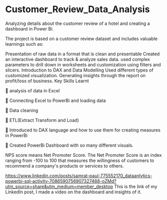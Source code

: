 # Customer_Review_Data_Analysis
Analyzing details about the customer review of a hotel and creating a dashboard in Power Bi.

The project is based on a customer review dataset and includes valuable learnings such as:

Presentation of raw data in a format that is clean and presentable
Created an interactive dashboard to track & analyze sales data.
used complex parameters to drill down in worksheets and customization using filters and slicers.
Introduction to DAX and Data Modelling
Used different types of customized visualization.
Generating insights through the report on profit/loss of business.
Key Skills Learnt

🔑 analysis of data in Excel

🔑 Connecting Excel to PowerBi and loading data

🔑 Data cleaning

🔑 ETL(Extract Transform and Load)

🔑 Introduced to DAX language and how to use them for creating measures in PowerBi

🔑 Created PowerBi Dashboard with so many different visuals.

NPS score means Net Promoter Score.
The Net Promoter Score is an index ranging from -100 to 100 that measures the willingness of customers to recommend a company's products or services to others.

https://www.linkedin.com/posts/samrat-paul-775552170_dataanlytics-powerbi-sql-activity-7086590756907327488-oZMd?utm_source=share&utm_medium=member_desktop  This is the link of my LinkedIn post, I made a video on the dashboard and insights of it.
